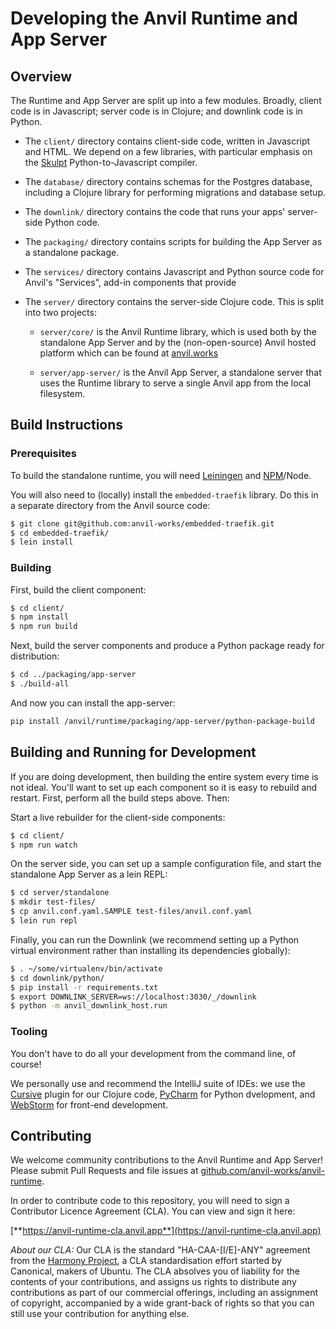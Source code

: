 # Developing the Anvil Runtime and App Server

## Overview

The Runtime and App Server are split up into a few modules. Broadly, client code is in Javascript; server code is in Clojure; and downlink code is in Python.

* The `client/` directory contains client-side code, written in Javascript and HTML. We depend on a few libraries, with particular emphasis on the [Skulpt](https://skulpt.org) Python-to-Javascript compiler.

* The `database/` directory contains schemas for the Postgres database, including a Clojure library for performing migrations and database setup.

* The `downlink/` directory contains the code that runs your apps' server-side Python code.

* The `packaging/` directory contains scripts for building the App Server as a standalone package.

* The `services/` directory contains Javascript and Python source code for Anvil's "Services", add-in components that provide 

* The `server/` directory contains the server-side Clojure code. This is split into two projects:

  * `server/core/` is the Anvil Runtime library, which is used both by the standalone App Server and by the (non-open-source) Anvil hosted platform which can be found at [anvil.works](https://anvil.works)

  * `server/app-server/` is the Anvil App Server, a standalone server that uses the Runtime library to serve a single Anvil app from the local filesystem.


## Build Instructions

### Prerequisites

To build the standalone runtime, you will need [Leiningen](https://leiningen.org) and [NPM](https://npmjs.com)/Node.

You will also need to (locally) install the `embedded-traefik` library. Do this in a separate directory from the Anvil source code:

```bash
$ git clone git@github.com:anvil-works/embedded-traefik.git
$ cd embedded-traefik/
$ lein install
```

### Building

First, build the client component:

```bash
$ cd client/
$ npm install
$ npm run build
```

Next, build the server components and produce a Python package ready for distribution:

```bash
$ cd ../packaging/app-server
$ ./build-all
```

And now you can install the app-server:
```bash
pip install /anvil/runtime/packaging/app-server/python-package-build
```

## Building and Running for Development

If you are doing development, then building the entire system every time is not ideal. You'll want to set up each component so it is easy to rebuild and restart. First, perform all the build steps above. Then:

Start a live rebuilder for the client-side components:

```bash
$ cd client/
$ npm run watch
```

On the server side, you can set up a sample configuration file, and start the standalone App Server as a lein REPL:

```bash
$ cd server/standalone
$ mkdir test-files/
$ cp anvil.conf.yaml.SAMPLE test-files/anvil.conf.yaml
$ lein run repl
```


Finally, you can run the Downlink (we recommend setting up a Python virtual environment rather than installing its dependencies globally):

```bash
$ . ~/some/virtualenv/bin/activate
$ cd downlink/python/
$ pip install -r requirements.txt
$ export DOWNLINK_SERVER=ws://localhost:3030/_/downlink
$ python -m anvil_downlink_host.run
```

### Tooling

You don't have to do all your development from the command line, of course!

We personally use and recommend the IntelliJ suite of IDEs: we use the [Cursive](https://cursive-ide.com/) plugin for our Clojure code, [PyCharm](https://www.jetbrains.com/pycharm/) for Python dvelopment, and [WebStorm](https://www.jetbrains.com/webstorm/) for front-end development.


## Contributing

We welcome community contributions to the Anvil Runtime and App Server! Please submit Pull Requests and file issues at [github.com/anvil-works/anvil-runtime](https://github.com/anvil-works/anvil-runtime).

In order to contribute code to this repository, you will need to sign a Contributor Licence Agreement (CLA). You can view and sign it here:

[**https://anvil-runtime-cla.anvil.app**](https://anvil-runtime-cla.anvil.app)


*About our CLA:* Our CLA is the standard "HA-CAA-[I/E]-ANY" agreement from the [Harmony Project](http://harmonyagreements.org), a CLA standardisation effort started by Canonical, makers of Ubuntu. The CLA absolves you of liability for the contents of your contributions, and assigns us rights to distribute any contributions as part of our commercial offerings, including an assignment of copyright, accompanied by a wide grant-back of rights so that you can still use your contribution for anything else.
